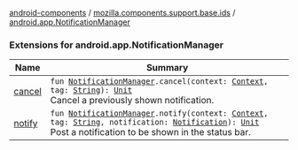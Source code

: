 [android-components](../../index.md) / [mozilla.components.support.base.ids](../index.md) / [android.app.NotificationManager](./index.md)

### Extensions for android.app.NotificationManager

| Name | Summary |
|---|---|
| [cancel](cancel.md) | `fun `[`NotificationManager`](https://developer.android.com/reference/android/app/NotificationManager.html)`.cancel(context: `[`Context`](https://developer.android.com/reference/android/content/Context.html)`, tag: `[`String`](https://kotlinlang.org/api/latest/jvm/stdlib/kotlin/-string/index.html)`): `[`Unit`](https://kotlinlang.org/api/latest/jvm/stdlib/kotlin/-unit/index.html)<br>Cancel a previously shown notification. |
| [notify](notify.md) | `fun `[`NotificationManager`](https://developer.android.com/reference/android/app/NotificationManager.html)`.notify(context: `[`Context`](https://developer.android.com/reference/android/content/Context.html)`, tag: `[`String`](https://kotlinlang.org/api/latest/jvm/stdlib/kotlin/-string/index.html)`, notification: `[`Notification`](https://developer.android.com/reference/android/app/Notification.html)`): `[`Unit`](https://kotlinlang.org/api/latest/jvm/stdlib/kotlin/-unit/index.html)<br>Post a notification to be shown in the status bar. |
